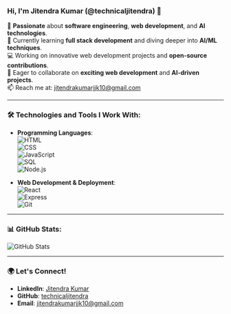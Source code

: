 ### Hi, I'm Jitendra Kumar (@technicaljitendra) 👋

👀 **Passionate** about **software engineering**, **web development**, and **AI technologies**.  
🌱 Currently learning **full stack development** and diving deeper into **AI/ML techniques**.  
💻 Working on innovative web development projects and **open-source contributions**.  
💞 Eager to collaborate on **exciting web development** and **AI-driven projects**.  
📫 Reach me at: [jitendrakumarjjk10@gmail.com](mailto:jitendrakumarjjk10@gmail.com)

---

### 🛠 Technologies and Tools I Work With:

- **Programming Languages**:  
  ![HTML](https://img.shields.io/badge/-HTML-E34F26?logo=html5&logoColor=white&style=flat)  
  ![CSS](https://img.shields.io/badge/-CSS-1572B6?logo=css3&logoColor=white&style=flat)  
  ![JavaScript](https://img.shields.io/badge/-JavaScript-F7DF1E?logo=javascript&logoColor=black&style=flat)  
  ![SQL](https://img.shields.io/badge/-SQL-4479A1?logo=mysql&logoColor=white&style=flat)  
  ![Node.js](https://img.shields.io/badge/-Node.js-339933?logo=node.js&logoColor=white&style=flat)

- **Web Development & Deployment**:  
  ![React](https://img.shields.io/badge/-React-61DAFB?logo=react&logoColor=black&style=flat)  
  ![Express](https://img.shields.io/badge/-Express-000000?logo=express&logoColor=white&style=flat)  
  ![Git](https://img.shields.io/badge/-Git-F05032?logo=git&logoColor=white&style=flat)

---

### 📊 GitHub Stats:

![GitHub Stats](http://github-profile-summary-cards.vercel.app/api/cards/stats?username=technicaljitendra&theme=algolia)

---

### 🌍 Let's Connect!

- **LinkedIn**: [Jitendra Kumar](https://www.linkedin.com/in/technicaljitendra)  
- **GitHub**: [technicaljitendra](https://github.com/technicaljitendra)  
- **Email**: [jitendrakumarjjk10@gmail.com](mailto:jitendrakumarjjk10@gmail.com)
